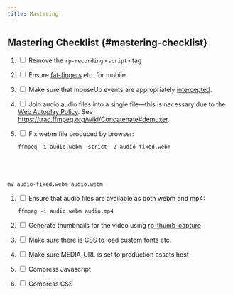 ```yaml
---
title: Mastering
---
```


## Mastering Checklist {#mastering-checklist}

1. <input type="checkbox"/> Remove the <code>rp-recording</code> <code class="language-html">&lt;script&gt;</code> tag

1. <input type="checkbox"/> Ensure <a href="/docs/guide/authoring/#fat-fingers">fat-fingers</a> etc. for mobile

1. <input type="checkbox"/> Make sure that mouseUp events are appropriately <a href="/docs/reference/Player/#preventCanvasClick">intercepted</a>.

1. <input type="checkbox"/> Join audio audio files into a single file—this is necessary due to the <a href="https://developer.mozilla.org/en-US/docs/Web/Media/Autoplay_guide#The_play()_method">Web Autoplay Policy</a>. See <a href="https://trac.ffmpeg.org/wiki/Concatenate#demuxer">https://trac.ffmpeg.org/wiki/Concatenate#demuxer</a>.

1. <input type="checkbox"/> Fix webm file produced by browser:
    <pre class="language-bash command-line" data-prompt="$"><code>ffmpeg -i audio.webm -strict -2 audio-fixed.webm
mv audio-fixed.webm audio.webm</code></pre>

1. <input type="checkbox"/> Ensure that audio files are available as both webm and mp4:
    <pre class="language-bash command-line" data-prompt="$"><code>ffmpeg -i audio.webm audio.mp4</code></pre>

1. <input type="checkbox"/> Generate thumbnails for the video using <a href="https://github.com/ysulyma/rp-thumb-capture">rp-thumb-capture</a>

1. <input type="checkbox"/> Make sure there is CSS to load custom fonts etc.
1. <input type="checkbox"/> Make sure MEDIA_URL is set to production assets host
1. <input type="checkbox"/> Compress Javascript
1. <input type="checkbox"/> Compress CSS
